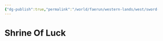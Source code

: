 ```yaml
---
{"dg-publish":true,"permalink":"/world/faerun/western-lands/west/sword-coast/phandalin/shrine-of-luck/"}
---
```



# Shrine Of Luck
